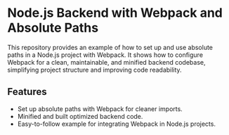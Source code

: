 # Node.js Backend with Webpack and Absolute Paths

This repository provides an example of how to set up and use absolute paths in a Node.js project with Webpack. It shows how to configure Webpack for a clean, maintainable, and minified backend codebase, simplifying project structure and improving code readability.

## Features

- Set up absolute paths with Webpack for cleaner imports.
- Minified and built optimized backend code. 
- Easy-to-follow example for integrating Webpack in Node.js projects.
